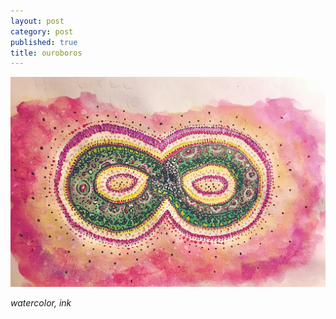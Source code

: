 ```yaml
---
layout: post
category: post
published: true
title: ouroboros
---
```

![ouroboros](/media/infinite-o.jpeg)
<!--more-->
<span class='date fr'>*watercolor, ink*</span><br>
  
  
  